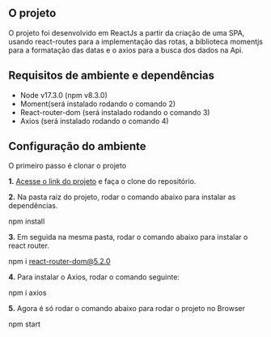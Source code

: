 ## O projeto

O projeto foi desenvolvido em ReactJs a partir da criação de uma SPA, usando react-routes para a implementação das rotas, a biblioteca momentjs para a formatação das datas e o axios para a busca dos dados na Api. 

## Requisitos de ambiente e dependências

* Node v17.3.0 (npm v8.3.0) 
* Moment(será instalado rodando o comando 2)
* React-router-dom (será instalado rodando o comando 3)
* Axios (será instalado rodando o comando 4)

## Configuração do ambiente

O primeiro passo é clonar o projeto 

**1.** [Acesse o link do projeto](https://github.com/Danielleelara/Promobit) e faça o clone do repositório. 

**2.** Na pasta raiz do projeto, rodar o comando abaixo para instalar as dependências.

npm install

**3.** Em seguida na mesma pasta, rodar o comando abaixo para instalar o react router. 

npm i react-router-dom@5.2.0

**4.** Para instalar o Axios, rodar o comando seguinte:

npm i axios

**5.** Agora é só rodar o comando abaixo para rodar o projeto no Browser

npm start
